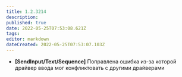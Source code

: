 ```yaml
---
title: 1.2.3214
description: 
published: true
date: 2022-05-25T07:53:08.621Z
tags: 
editor: markdown
dateCreated: 2022-05-25T07:53:07.103Z
---		
```

		
- **[SendInput/Text/Sequence]** Поправлена ошибка из-за которой драйвер ввода мог конфликтовать с другими драйверами
